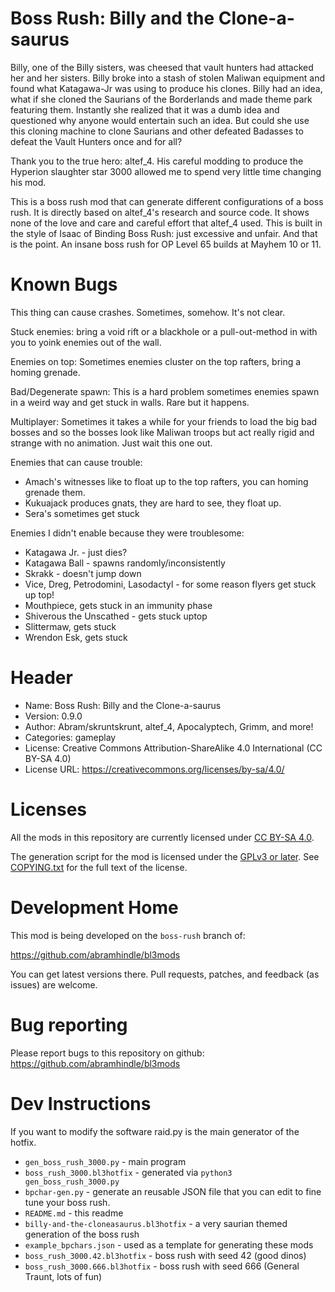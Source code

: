 Boss Rush: Billy and the Clone-a-saurus
=================================

Billy, one of the Billy sisters, was cheesed that vault hunters had attacked her and her sisters. Billy broke into a stash of stolen Maliwan equipment and found what Katagawa-Jr was using to produce his clones. Billy had an idea, what if she cloned the Saurians of the Borderlands and made theme park featuring them. Instantly she realized that it was a dumb idea and questioned why anyone would entertain such an idea. But could she use this cloning machine to clone Saurians and other defeated Badasses to defeat the Vault Hunters once and for all?

Thank you to the true hero: altef_4. His careful modding to produce the Hyperion slaughter star 3000 allowed me to spend very little time changing his mod.

This is a boss rush mod that can generate different configurations of a boss rush. It is directly based on altef_4's research and source code. It shows none of the love and care and careful effort that altef_4 used. This is built in the style of Isaac of Binding Boss Rush: just excessive and unfair. And that is the point. An insane boss rush for OP Level 65 builds at Mayhem 10 or 11.

Known Bugs
==========

This thing can cause crashes. Sometimes, somehow. It's not clear.

Stuck enemies: bring a void rift or a blackhole or a pull-out-method in with you to yoink enemies out of the wall.

Enemies on top: Sometimes enemies cluster on the top rafters, bring a homing grenade.

Bad/Degenerate spawn: This is a hard problem sometimes enemies spawn in a weird way and get stuck in walls. Rare but it happens.

Multiplayer: Sometimes it takes a while for your friends to load the big bad bosses and so the bosses look like Maliwan troops but act really rigid and strange with no animation. Just wait this one out.

Enemies that can cause trouble:
* Amach's witnesses like to float up to the top rafters, you can homing grenade them.
* Kukuajack produces gnats, they are hard to see, they float up.
* Sera's sometimes get stuck

Enemies I didn't enable because they were troublesome:
* Katagawa Jr. - just dies?
* Katagawa Ball - spawns randomly/inconsistently
* Skrakk - doesn't jump down
* Vice, Dreg, Petrodomini, Lasodactyl - for some reason flyers get stuck up top!
* Mouthpiece, gets stuck in an immunity phase
* Shiverous the Unscathed - gets stuck uptop
* Slittermaw, gets stuck
* Wrendon Esk, gets stuck

Header
======
* Name: Boss Rush: Billy and the Clone-a-saurus
* Version: 0.9.0
* Author: Abram/skruntskrunt, altef_4, Apocalyptech, Grimm, and more!
* Categories: gameplay
* License: Creative Commons Attribution-ShareAlike 4.0 International (CC BY-SA 4.0)
* License URL: https://creativecommons.org/licenses/by-sa/4.0/

Licenses
========

All the mods in this repository are currently licensed under
[CC BY-SA 4.0](https://creativecommons.org/licenses/by-sa/4.0/).

The generation script for the mod is licensed under the
[GPLv3 or later](https://www.gnu.org/licenses/quick-guide-gplv3.html).
See [COPYING.txt](../../COPYING.txt) for the full text of the license.

Development Home
================

This mod is being developed on the `boss-rush` branch of:

https://github.com/abramhindle/bl3mods

You can get latest versions there. Pull requests, patches, and
feedback (as issues) are welcome.

Bug reporting
=============

Please report bugs to this repository on github: https://github.com/abramhindle/bl3mods


Dev Instructions
================

If you want to modify the software raid.py is the main generator of the hotfix.

* `gen_boss_rush_3000.py` - main program
* `boss_rush_3000.bl3hotfix` - generated via `python3 gen_boss_rush_3000.py`
* `bpchar-gen.py` - generate an reusable JSON file that you can edit to fine tune your boss rush.
* `README.md` - this readme
* `billy-and-the-cloneasaurus.bl3hotfix` - a very saurian themed generation of the boss rush
* `example_bpchars.json` - used as a template for generating these mods
* `boss_rush_3000.42.bl3hotfix` - boss rush with seed 42 (good dinos)
* `boss_rush_3000.666.bl3hotfix` - boss rush with seed 666 (General Traunt, lots of fun)
